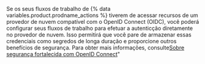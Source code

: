 
Se os seus fluxos de trabalho de {% data variables.product.prodname_actions %} tiverem de acessar recursos de um provedor de nuvem compatível com o OpenID Connect (OIDC), você poderá configurar seus fluxos de trabalho para efetuar a autenticção diretamente no provedor de nuvem. Isso permitirá que você pare de armazenar essas credenciais como segredos de longa duração e proporcione outros benefícios de segurança. Para obter mais informações, consulte[Sobre segurança fortalecida com OpenID Connect](/actions/deployment/security-hardening-your-deployments/about-security-hardening-with-openid-connect)"
